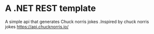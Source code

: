 # A .NET REST template


A simple api that generates Chuck norris jokes .Inspired by chuck norris jokes 
https://api.chucknorris.io/
